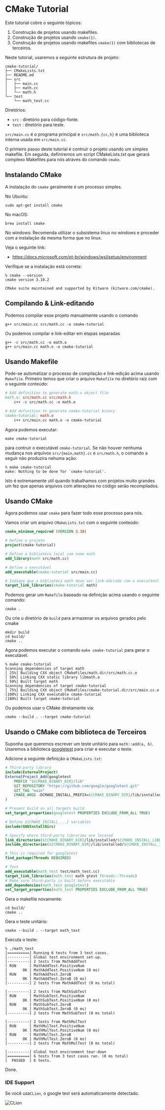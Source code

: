 # CMake Tutorial

Este tutorial cobre o seguinte tópicos:

1. Construção de projetos usando makefiles.
2. Construção de projetos usando `cmake(1)`.
3. Construção de projetos usando makefiles `cmake(1)` com bibliotecas de terceiros.

Neste tutorial, usaremos a seguinte estrutura de projeto:

```
cmake-tutorial/
├── CMakeLists.txt
├── README.md
├── src
│   ├── main.cc
│   ├── math.cc
│   └── math.h
└── test
    └── math_test.cc
```

Diretórios:

- `src`  : diretório para código-fonte.
- `test` : diretório para teste.

`src/main.cc` é o programa principal e `src/math.{cc,h}` é uma biblioteca interna usada em `src/main.cc`.

O primeiro passo deste tutorial é contruir o projeto usando um simples makefile. 
Em seguida, definiremos um script CMakeLists.txt que gerará complexo Makefiles para nós
atraves do comando `cmake`.


## Instalando CMake

A instalação do `cmake` geralmente é um processo simples.  

No Ubuntu:

```
sudo apt-get install cmake
```

No macOS:

```
brew install cmake
```

No windows:
Recomenda utilizar o subsistema linux no windows e proceder com a instalação da mesma forma que no linux.

Veja o seguinte link:
 - https://docs.microsoft.com/pt-br/windows/wsl/setup/environment

Verifique se a instalação está correta: 

```
% cmake --version
cmake version 3.10.2

CMake suite maintained and supported by Kitware (kitware.com/cmake).
```

## Compilando & Link-editando

Podemos compilar esse projeto manualmente usando o comando

```
g++ src/main.cc src/math.cc -o cmake-tutorial
```

Ou podemos compilar e link-editar em etapas separadas

```
g++ -c src/math.cc -o math.o 
g++ src/main.cc math.o -o cmake-tutorial
```

## Usando Makefile

Pode-se automatizar o processo de compilação e link-edição acima usando `Makefile`.
Primeiro temos que criar o arquivo `Makefile` no diretório raiz com o seguinte conteúdo:

```makefile
# Add definition to generate math.o object file
math.o: src/math.cc src/math.h
    c++ -c src/math.cc -o math.o

# Add definition to generate cmake-tutorial binary
cmake-tutorial: math.o
    c++ src/main.cc math.o -o cmake-tutorial
```

Agora podemos executar:

```
make cmake-tutorial
```

para contruir o executável `cmake-tutorial`. Se não houver nenhuma mudança nos arquivos `src/{main,math}.cc` e `src/math.h`,
o comando a seguir não produzira nehuma ação:

```
% make cmake-tutorial
make: Nothing to be done for `cmake-tutorial'.
```

Isto é extremamente util quando trabalhamos com projetos muito grandes um fez que apenas arquivos com alterações no código serão recompilados.

## Usando CMake

Agora podemos usar `cmake` para fazer todo esse processo para nós.

Vamos criar um arquivo `CMakeLists.txt` com o seguinte conteúdo:

```cmake
cmake_minimum_required (VERSION 3.10)

# Define o projeto
project(cmake-tutorial)

# Define a biblioteca local com nome math
add_library(math src/math.cc)

# Define o executável 
add_executable(cmake-tutorial src/main.cc)

# Indique que a biblioteca math deve ser link-editada com o executável
target_link_libraries(cmake-tutorial math)
```

Podemos gerar um `Makefile` baseado na definição acima usando o seguinte comando: 

```
cmake .
```

Ou crie u diretório de `build` para armazenar os arquivos gerados pelo cmake

```
mkdir build
cd build/
cmake ..
```

Agora podemos executar o comando `make cmake-tutorial` para gerar o executável.

```
% make cmake-tutorial
Scanning dependencies of target math
[ 25%] Building CXX object CMakeFiles/math.dir/src/math.cc.o
[ 50%] Linking CXX static library libmath.a
[ 50%] Built target math
Scanning dependencies of target cmake-tutorial
[ 75%] Building CXX object CMakeFiles/cmake-tutorial.dir/src/main.cc.o
[100%] Linking CXX executable cmake-tutorial
[100%] Built target cmake-tutorial
```

Ou podemos usar o CMake diretamente via:

```
cmake --build . --target cmake-tutorial
```

## Usando o CMake com biblioteca de Terceiros


Suponha que queremos escrever um teste unitário para `math::add(a, b)`.
Usaremos a biblioteca [googletest](https://github.com/google/googletest) para criar e executar o teste.

Adicione a seguinte definição a `CMakeLists.txt`:

```cmake
# Third-party library
include(ExternalProject)
ExternalProject_Add(googletest
    PREFIX "${CMAKE_BINARY_DIR}/lib"
    GIT_REPOSITORY "https://github.com/google/googletest.git"
    GIT_TAG "main"
    CMAKE_ARGS -DCMAKE_INSTALL_PREFIX=${CMAKE_BINARY_DIR}/lib/installed
)

# Prevent build on all targets build
set_target_properties(googletest PROPERTIES EXCLUDE_FROM_ALL TRUE)

# Define ${CMAKE_INSTALL_...} variables
include(GNUInstallDirs)

# Specify where third-party libraries are located
link_directories(${CMAKE_BINARY_DIR}/lib/installed/${CMAKE_INSTALL_LIBDIR})
include_directories(${CMAKE_BINARY_DIR}/lib/installed/${CMAKE_INSTALL_INCLUDEDIR})

# This is required for googletest
find_package(Threads REQUIRED)

# Test
add_executable(math_test test/math_test.cc)
target_link_libraries(math_test math gtest Threads::Threads)
# Make sure third-party is built before executable
add_dependencies(math_test googletest)
set_target_properties(math_test PROPERTIES EXCLUDE_FROM_ALL TRUE)
```
Gera o makefile novamente:

```
cd build/
cmake ..
```

Gera o teste unitário:

```
cmake --build . --target math_test
```

Executa o teste:

```
% ./math_test 
[==========] Running 6 tests from 3 test cases.
[----------] Global test environment set-up.
[----------] 2 tests from MathAddTest
[ RUN      ] MathAddTest.PositiveNum
[       OK ] MathAddTest.PositiveNum (0 ms)
[ RUN      ] MathAddTest.ZeroB
[       OK ] MathAddTest.ZeroB (0 ms)
[----------] 2 tests from MathAddTest (0 ms total)

[----------] 2 tests from MathSubTest
[ RUN      ] MathSubTest.PositiveNum
[       OK ] MathSubTest.PositiveNum (0 ms)
[ RUN      ] MathSubTest.ZeroB
[       OK ] MathSubTest.ZeroB (0 ms)
[----------] 2 tests from MathSubTest (0 ms total)

[----------] 2 tests from MathMulTest
[ RUN      ] MathMulTest.PositiveNum
[       OK ] MathMulTest.PositiveNum (0 ms)
[ RUN      ] MathMulTest.ZeroB
[       OK ] MathMulTest.ZeroB (0 ms)
[----------] 2 tests from MathMulTest (0 ms total)

[----------] Global test environment tear-down
[==========] 6 tests from 3 test cases ran. (0 ms total)
[  PASSED  ] 6 tests.
```

Done.


### IDE Support

Se você usa`CLion`, o google test será automaticamente detectado.

![CLion](https://s9.postimg.org/ugqkdw6nh/Screen_Shot_2018-02-16_at_21.03.10.png)


